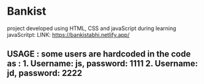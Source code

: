 # Bankist
project developed using HTML, CSS and javaScript during learning javaScritpt: LINK: https://bankistabhi.netlify.app/

## USAGE : some users are hardcoded in the code as : 1. Username: js, password: 1111  2. Username: jd, password: 2222

